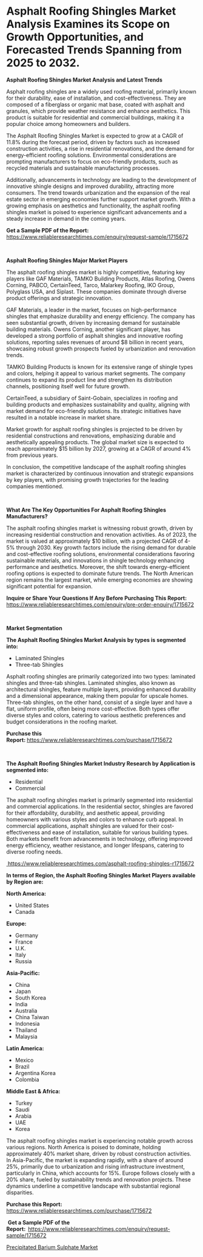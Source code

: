 <p><h1>Asphalt Roofing Shingles Market Analysis Examines its Scope on Growth Opportunities, and Forecasted Trends Spanning from 2025 to 2032.</h1></p><p><strong>Asphalt Roofing Shingles Market Analysis and Latest Trends</strong></p>
<p><p>Asphalt roofing shingles are a widely used roofing material, primarily known for their durability, ease of installation, and cost-effectiveness. They are composed of a fiberglass or organic mat base, coated with asphalt and granules, which provide weather resistance and enhance aesthetics. This product is suitable for residential and commercial buildings, making it a popular choice among homeowners and builders.</p><p>The Asphalt Roofing Shingles Market is expected to grow at a CAGR of 11.8% during the forecast period, driven by factors such as increased construction activities, a rise in residential renovations, and the demand for energy-efficient roofing solutions. Environmental considerations are prompting manufacturers to focus on eco-friendly products, such as recycled materials and sustainable manufacturing processes. </p><p>Additionally, advancements in technology are leading to the development of innovative shingle designs and improved durability, attracting more consumers. The trend towards urbanization and the expansion of the real estate sector in emerging economies further support market growth. With a growing emphasis on aesthetics and functionality, the asphalt roofing shingles market is poised to experience significant advancements and a steady increase in demand in the coming years.</p></p>
<p><strong>Get a Sample PDF of the Report:&nbsp;</strong> <a href="https://www.reliableresearchtimes.com/enquiry/request-sample/1715672?utm_campaign=2891&utm_medium=2&utm_source=Github&utm_content=ia&utm_term=01042025&utm_id=asphalt-roofing-shingles">https://www.reliableresearchtimes.com/enquiry/request-sample/1715672</a></p>
<p>&nbsp;</p>
<p><strong>Asphalt Roofing Shingles Major Market Players</strong></p>
<p><p>The asphalt roofing shingles market is highly competitive, featuring key players like GAF Materials, TAMKO Building Products, Atlas Roofing, Owens Corning, PABCO, CertainTeed, Tarco, Malarkey Roofing, IKO Group, Polyglass USA, and Siplast. These companies dominate through diverse product offerings and strategic innovation.</p><p>GAF Materials, a leader in the market, focuses on high-performance shingles that emphasize durability and energy efficiency. The company has seen substantial growth, driven by increasing demand for sustainable building materials. Owens Corning, another significant player, has developed a strong portfolio of asphalt shingles and innovative roofing solutions, reporting sales revenues of around $8 billion in recent years, showcasing robust growth prospects fueled by urbanization and renovation trends.</p><p>TAMKO Building Products is known for its extensive range of shingle types and colors, helping it appeal to various market segments. The company continues to expand its product line and strengthen its distribution channels, positioning itself well for future growth.</p><p>CertainTeed, a subsidiary of Saint-Gobain, specializes in roofing and building products and emphasizes sustainability and quality, aligning with market demand for eco-friendly solutions. Its strategic initiatives have resulted in a notable increase in market share.</p><p>Market growth for asphalt roofing shingles is projected to be driven by residential constructions and renovations, emphasizing durable and aesthetically appealing products. The global market size is expected to reach approximately $15 billion by 2027, growing at a CAGR of around 4% from previous years.</p><p>In conclusion, the competitive landscape of the asphalt roofing shingles market is characterized by continuous innovation and strategic expansions by key players, with promising growth trajectories for the leading companies mentioned.</p></p>
<p>&nbsp;</p>
<p><strong>What Are The Key Opportunities For Asphalt Roofing Shingles Manufacturers?</strong></p>
<p><p>The asphalt roofing shingles market is witnessing robust growth, driven by increasing residential construction and renovation activities. As of 2023, the market is valued at approximately $10 billion, with a projected CAGR of 4-5% through 2030. Key growth factors include the rising demand for durable and cost-effective roofing solutions, environmental considerations favoring sustainable materials, and innovations in shingle technology enhancing performance and aesthetics. Moreover, the shift towards energy-efficient roofing options is expected to dominate future trends. The North American region remains the largest market, while emerging economies are showing significant potential for expansion.</p></p>
<p><strong>Inquire or Share Your Questions If Any Before Purchasing This Report:</strong> <a href="https://www.reliableresearchtimes.com/enquiry/pre-order-enquiry/1715672?utm_campaign=2891&utm_medium=2&utm_source=Github&utm_content=ia&utm_term=01042025&utm_id=asphalt-roofing-shingles">https://www.reliableresearchtimes.com/enquiry/pre-order-enquiry/1715672</a></p>
<p>&nbsp;</p>
<p><strong>Market Segmentation</strong></p>
<p><strong>The Asphalt Roofing Shingles Market Analysis by types is segmented into:</strong></p>
<p><ul><li>Laminated Shingles</li><li>Three-tab Shingles</li></ul></p>
<p><p>Asphalt roofing shingles are primarily categorized into two types: laminated shingles and three-tab shingles. Laminated shingles, also known as architectural shingles, feature multiple layers, providing enhanced durability and a dimensional appearance, making them popular for upscale homes. Three-tab shingles, on the other hand, consist of a single layer and have a flat, uniform profile, often being more cost-effective. Both types offer diverse styles and colors, catering to various aesthetic preferences and budget considerations in the roofing market.</p></p>
<p><strong>Purchase this Report:&nbsp;</strong><a href="https://www.reliableresearchtimes.com/purchase/1715672?utm_campaign=2891&utm_medium=2&utm_source=Github&utm_content=ia&utm_term=01042025&utm_id=asphalt-roofing-shingles">https://www.reliableresearchtimes.com/purchase/1715672</a></p>
<p>&nbsp;</p>
<p><strong>The Asphalt Roofing Shingles Market Industry Research by Application is segmented into:</strong></p>
<p><ul><li>Residential</li><li>Commercial</li></ul></p>
<p><p>The asphalt roofing shingles market is primarily segmented into residential and commercial applications. In the residential sector, shingles are favored for their affordability, durability, and aesthetic appeal, providing homeowners with various styles and colors to enhance curb appeal. In commercial applications, asphalt shingles are valued for their cost-effectiveness and ease of installation, suitable for various building types. Both markets benefit from advancements in technology, offering improved energy efficiency, weather resistance, and longer lifespans, catering to diverse roofing needs.</p></p>
<p><a href="https://www.reliableresearchtimes.com/asphalt-roofing-shingles-r1715672?utm_campaign=2891&utm_medium=2&utm_source=Github&utm_content=ia&utm_term=01042025&utm_id=asphalt-roofing-shingles">&nbsp;https://www.reliableresearchtimes.com/asphalt-roofing-shingles-r1715672</a></p>
<p><strong>In terms of Region, the Asphalt Roofing Shingles Market Players available by Region are:</strong></p>
<p>
    <p> <strong> North America: </strong>
        <ul>
            <li>United States</li>
            <li>Canada</li>
        </ul>
        </p> 
    <p> <strong> Europe: </strong>
        <ul>
            <li>Germany</li>
            <li>France</li>
            <li>U.K.</li>
            <li>Italy</li>
            <li>Russia</li>
        </ul>
        </p> 
    <p> <strong> Asia-Pacific: </strong>
        <ul>
            <li>China</li>
            <li>Japan</li>
            <li>South Korea</li>
            <li>India</li>
            <li>Australia</li>
            <li>China Taiwan</li>
            <li>Indonesia</li>
            <li>Thailand</li>
            <li>Malaysia</li>
        </ul>
        </p> 
    <p> <strong> Latin America: </strong>
        <ul>
            <li>Mexico</li>
            <li>Brazil</li>
            <li>Argentina Korea</li>
            <li>Colombia</li>
        </ul>
        </p> 
    <p> <strong> Middle East & Africa: </strong>
        <ul>
            <li>Turkey</li>
            <li>Saudi</li>
            <li>Arabia</li>
            <li>UAE</li>
            <li>Korea</li>
        </ul>
    </p>
    </p>
<p><p>The asphalt roofing shingles market is experiencing notable growth across various regions. North America is poised to dominate, holding approximately 40% market share, driven by robust construction activities. In Asia-Pacific, the market is expanding rapidly, with a share of around 25%, primarily due to urbanization and rising infrastructure investment, particularly in China, which accounts for 15%. Europe follows closely with a 20% share, fueled by sustainability trends and renovation projects. These dynamics underline a competitive landscape with substantial regional disparities.</p></p>
<p><strong>Purchase this Report: </strong><a href="https://www.reliableresearchtimes.com/purchase/1715672?utm_campaign=2891&utm_medium=2&utm_source=Github&utm_content=ia&utm_term=01042025&utm_id=asphalt-roofing-shingles">https://www.reliableresearchtimes.com/purchase/1715672</a></p>
<p>&nbsp;<strong>Get a Sample PDF of the Report:&nbsp;&nbsp;</strong><a href="https://www.reliableresearchtimes.com/enquiry/request-sample/1715672?utm_campaign=2891&utm_medium=2&utm_source=Github&utm_content=ia&utm_term=01042025&utm_id=asphalt-roofing-shingles">https://www.reliableresearchtimes.com/enquiry/request-sample/1715672</a></p>
<p><strong></strong></p>
<p><p><a href="https://github.com/benhaeneye/Market-Research-Report-List-1/blob/main/precipitated-barium-sulphate-market.md?utm_campaign=2891&utm_medium=2&utm_source=Github&utm_content=ia&utm_term=01042025&utm_id=asphalt-roofing-shingles">Precipitated Barium Sulphate Market</a></p></p>
